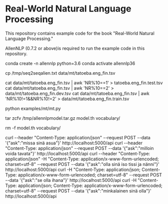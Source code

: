 # Real-World Natural Language Processing

This repository contains example code for the book "Real-World Natural Language Processing."

AllenNLP (0.7.2 or above)is required to run the example code in this repository.


conda create -n allennlp python=3.6
conda activate allennlp36


cp /tmp/seq2seqalien.txt data/mt/tatoeba.eng_fin.tsv

cat data/mt/tatoeba.eng_fin.tsv | awk 'NR%10==1' > tatoeba.eng_fin.test.tsv
cat data/mt/tatoeba.eng_fin.tsv | awk 'NR%10==2' > data/mt/tatoeba.eng_fin.dev.tsv
cat data/mt/tatoeba.eng_fin.tsv | awk 'NR%10!=1&&NR%10!=2' > data/mt/tatoeba.eng_fin.train.tsv


python examples/mt/mt.py

tar zcfv /tmp/allennlpmodel.tar.gz model.th vocabulary/

rm -f model.th vocabulary/


curl --header "Content-Type: application/json" --request POST --data '{"ask":"missa sinä asua"}' http://localhost:5000/api
curl --header "Content-Type: application/json" --request POST --data '{"ask":"milloin voida tavata"}' http://localhost:5000/api
curl --header "Content-Type: application/json" -H "Content-Type: application/x-www-form-urlencoded; charset=utf-8" --request POST --data '{"ask":"olla sinä iso tissi ja nänni"}' http://localhost:5000/api
curl -H "Content-Type: application/json; Content-Type: application/x-www-form-urlencoded; charset=utf-8" --request POST --data '{"ask":"se olla ihana"}' http://localhost:5000/api
curl -H "Content-Type: application/json; Content-Type: application/x-www-form-urlencoded; charset=utf-8" --request POST --data '{"ask":"minkalainen sinä olla"}' http://localhost:5000/api